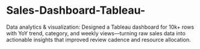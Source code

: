 # Sales-Dashboard-Tableau-
Data analytics &amp; visualization: Designed a Tableau dashboard for 10k+ rows with YoY trend, category, and weekly views—turning raw sales data into actionable insights that improved review cadence and resource allocation.
